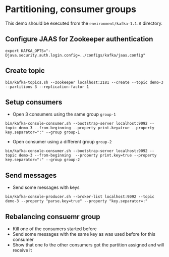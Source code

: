 # Partitioning, consumer groups

This demo should be executed from the `environment/kafka-1.1.0` directory.

## Configure JAAS for Zookeeper authentication

```
export KAFKA_OPTS="-Djava.security.auth.login.config=../configs/kafka/jaas.config"
```

## Create topic

```
bin/kafka-topics.sh --zookeeper localhost:2181 --create --topic demo-3 --partitions 3 --replication-factor 1
```

## Setup consumers

* Open 3 consumers using the same group `group-1`

```
bin/kafka-console-consumer.sh --bootstrap-server localhost:9092 --topic demo-3 --from-beginning --property print.key=true --property key.separator=":" --group group-1
```

* Open consumer using a different group `group-2`

```
bin/kafka-console-consumer.sh --bootstrap-server localhost:9092 --topic demo-3 --from-beginning  --property print.key=true --property key.separator=":" --group group-2
```

## Send messages

* Send some messages with keys

```
bin/kafka-console-producer.sh --broker-list localhost:9092 --topic demo-3 --property "parse.key=true" --property "key.separator=:"
```

## Rebalancing consuemr group

* Kill one of the consumers started before
* Send some messages with the same key as was used before for this consumer
* Show that one fo the other consumers got the partition assigned and will receive it